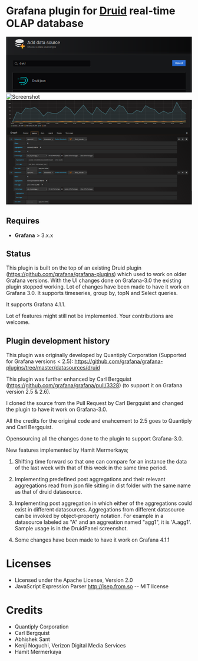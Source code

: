 # Grafana plugin for [Druid](http://druid.io/) real-time OLAP database

![Screenshot](https://raw.githubusercontent.com/grafana-druid-plugin/druidplugin/master/img/AddDataSource.png)
![Screenshot](https://raw.githubusercontent.com/grafana-druid-plugin/druidplugin/master/img/ListDataSource.png)
![Screenshot](https://github.com/hmermerkaya/druidplugin/blob/master/img/DruidPanel_new.png)

## Requires
* **Grafana** > 3.x.x

## Status

This plugin is built on the top of an existing Druid plugin (https://github.com/grafana/grafana-plugins)  which used to work on older Grafana versions. With the UI changes done on Grafana-3.0 the existing plugin stopped working. Lot of changes have been made to have it work on Grafana 3.0. It supports timeseries, group by, topN and Select queries.

It supports Grafana 4.1.1.

Lot of features might still not be implemented. Your contributions are welcome.
 

## Plugin development history

This plugin was originally developed by Quantiply Corporation (Supported for Grafana versions < 2.5): https://github.com/grafana/grafana-plugins/tree/master/datasources/druid

This plugin was further enhanced by Carl Bergquist (https://github.com/grafana/grafana/pull/3328) (to support it on Grafana version 2.5 & 2.6).

I cloned the source from the Pull Request by Carl Bergquist and changed the plugin to have it work on Grafana-3.0.

All the credits for the original code and enahcement to 2.5 goes to Quantiply and Carl Bergquist.

Opensourcing all the changes done to the plugin to support Grafana-3.0.

New features implemented by Hamit Mermerkaya; 

1. Shifting time forward so that one can compare for an instance the data of the last week  with that of this week in the same time period.

2. Implementing predefined post aggregations and their relevant aggregations read from json file sitting in dist folder with the same name as that of druid datasource.

3. Implementing post aggregation in which either of the aggregations could exist in different datasources. Aggregations from different datasource can be invoked by object-property notation. For example in a datasource labeled as "A"  and an aggreation named "agg1", it is 'A.agg1'. Sample usage  is in the DruidPanel screenshot.

4. Some changes have been made to have it work on Grafana 4.1.1

# Licenses
- Licensed under the Apache License, Version 2.0
- JavaScript Expression Parser http://jsep.from.so -- MIT license

# Credits
- Quantiply Corporation
- Carl Bergquist
- Abhishek Sant
- Kenji Noguchi, Verizon Digital Media Services
- Hamit Mermerkaya
